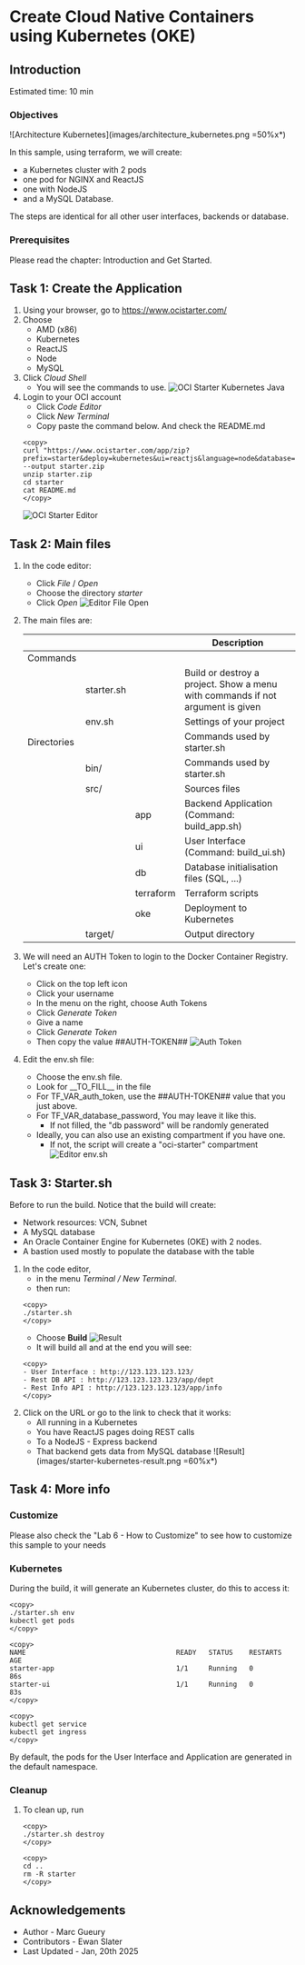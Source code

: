 
# Create Cloud Native Containers using Kubernetes (OKE) 

## Introduction

Estimated time: 10 min

### Objectives

![Architecture Kubernetes](images/architecture_kubernetes.png =50%x*)

In this sample, using terraform, we will create:
- a Kubernetes cluster with 2 pods
- one pod for NGINX and ReactJS
- one with NodeJS
- and a MySQL Database. 

The steps are identical for all other user interfaces, backends or database.

### Prerequisites

Please read the chapter: Introduction and Get Started.

## Task 1: Create the Application

1. Using your browser, go to https://www.ocistarter.com/
2. Choose 
    - AMD (x86)
    - Kubernetes
    - ReactJS
    - Node
    - MySQL
3. Click *Cloud Shell*
    - You will see the commands to use.
    ![OCI Starter Kubernetes Java](images/starter-kubernetes-node.png)
4. Login to your OCI account
    - Click *Code Editor*
    - Click *New Terminal*
    - Copy paste the command below. And check the README.md
    ```
    <copy>
    curl "https://www.ocistarter.com/app/zip?prefix=starter&deploy=kubernetes&ui=reactjs&language=node&database=mysql" --output starter.zip
    unzip starter.zip
    cd starter
    cat README.md
    </copy>
    ```
    ![OCI Starter Editor](images/starter-editor.png)

## Task 2: Main files

1. In the code editor:
    - Click *File* /  *Open*
    - Choose the directory *starter*
    - Click *Open*
    ![Editor File Open](images/starter-compute-dir.png)
2. The main files are:

   |             |            |           | Description |
   | ----------- | ---------- | --------- | ---|
   | Commands    |            |           |  |
   |             | starter.sh |           | Build or destroy a project. Show a menu with commands if not argument is given | 
   |             | env.sh     |           | Settings of your project | 
   | Directories |            |           | Commands used by starter.sh | 
   |             | bin/       |           | Commands used by starter.sh | 
   |             | src/       |           | Sources files | 
   |             |            | app       | Backend Application (Command: build_app.sh) | 
   |             |            | ui        | User Interface (Command: build_ui.sh) | 
   |             |            | db        | Database initialisation files (SQL, ...) | 
   |             |            | terraform | Terraform scripts  | 
   |             |            | oke       | Deployment to Kubernetes | 
   |             | target/    |           | Output directory  | 

3. We will need an AUTH Token to login to the Docker Container Registry. Let's create one:
    - Click on the top left icon
    - Click your username
    - In the menu on the right, choose Auth Tokens
    - Click *Generate Token*
    - Give a name 
    - Click *Generate Token*
    - Then copy the value ##AUTH-TOKEN##
    ![Auth Token](images/starter-auth-token.png)
4. Edit the env.sh file:
    - Choose the env.sh file.
    - Look for \_\_TO_FILL\_\_ in the file
    - For TF\_VAR\_auth\_token, use the ##AUTH-TOKEN## value that you just above. 
    - For TF\_VAR\_database\_password, You may leave it like this.
        - If not filled, the "db password" will be randomly generated
    - Ideally, you can also use an existing compartment if you have one. 
        - If not, the script will create a "oci-starter" compartment
    ![Editor env.sh](images/starter-kubernetes-env.png)

## Task 3: Starter.sh

Before to run the build. Notice that the build will create:
- Network resources: VCN, Subnet
- A MySQL database
- An Oracle Container Engine for Kubernetes (OKE) with 2 nodes.
- A bastion used mostly to populate the database with the table

1. In the code editor, 
    - in the menu *Terminal / New Terminal*. 
    - then run:
    ```
    <copy>
    ./starter.sh
    </copy>
    ```
    - Choose **Build**
        ![Result](../compute/images/starter-starter-build.png)     
    - It will build all and at the end you will see:
    ```
    <copy>
    - User Interface : http://123.123.123.123/
    - Rest DB API : http://123.123.123.123/app/dept
    - Rest Info API : http://123.123.123.123/app/info
    </copy>
    ```
2. Click on the URL or go to the link to check that it works:
    - All running in a Kubernetes 
    - You have ReactJS pages doing REST calls 
    - To a NodeJS - Express backend
    - That backend gets data from MySQL database
    ![Result](images/starter-kubernetes-result.png =60%x*)

## Task 4: More info

### Customize

Please also check the  "Lab 6 - How to Customize" to see how to customize this sample to your needs

### Kubernetes

During the build, it will generate an Kubernetes cluster, do this to access it:

```
<copy>
./starter.sh env
kubectl get pods
</copy>
```

```
<copy>
NAME                                     READY   STATUS    RESTARTS   AGE
starter-app                              1/1     Running   0          86s
starter-ui                               1/1     Running   0          83s
</copy>
```
```
<copy>
kubectl get service
kubectl get ingress
</copy>
```

By default, the pods for the User Interface and Application are generated in the default namespace.

### Cleanup

1. To clean up, run 
    ```
    <copy>
    ./starter.sh destroy
    </copy>
    ```

    ```
    <copy>
    cd ..
    rm -R starter
    </copy>
    ```

## Acknowledgements

* Author - Marc Gueury
* Contributors - Ewan Slater 
* Last Updated - Jan, 20th 2025
